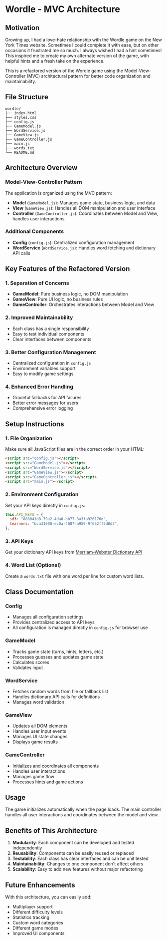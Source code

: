 # Wordle - MVC Architecture

## Motivation

Growing up, I had a love-hate relationship with the Wordle game on the New York Times website. Sometimes I could complete it with ease, but on other occasions it frustrated me so much. I always wished I had a hint sometimes! This inspired me to create my own alternate version of the game, with helpful hints and a fresh take on the experience.

This is a refactored version of the Wordle game using the Model-View-Controller (MVC) architectural pattern for better code organization and maintainability.

## File Structure

```
wordle/
├── index.html
├── styles.css
├── config.js
├── GameModel.js
├── WordService.js
├── GameView.js
├── GameController.js
├── main.js
├── words.txt
└── README.md
```

## Architecture Overview

### Model-View-Controller Pattern

The application is organized using the MVC pattern:

- **Model** (`GameModel.js`): Manages game state, business logic, and data
- **View** (`GameView.js`): Handles all DOM manipulation and user interface
- **Controller** (`GameController.js`): Coordinates between Model and View, handles user interactions

### Additional Components

- **Config** (`config.js`): Centralized configuration management
- **WordService** (`WordService.js`): Handles word fetching and dictionary API calls

## Key Features of the Refactored Version

### 1. Separation of Concerns

- **GameModel**: Pure business logic, no DOM manipulation
- **GameView**: Pure UI logic, no business rules
- **GameController**: Orchestrates interactions between Model and View

### 2. Improved Maintainability

- Each class has a single responsibility
- Easy to test individual components
- Clear interfaces between components

### 3. Better Configuration Management

- Centralized configuration in `config.js`
- Environment variables support
- Easy to modify game settings

### 4. Enhanced Error Handling

- Graceful fallbacks for API failures
- Better error messages for users
- Comprehensive error logging

## Setup Instructions

### 1. File Organization

Make sure all JavaScript files are in the correct order in your HTML:

```html
<script src="config.js"></script>
<script src="GameModel.js"></script>
<script src="WordService.js"></script>
<script src="GameView.js"></script>
<script src="GameController.js"></script>
<script src="main.js"></script>
```

### 2. Environment Configuration

Set your API keys directly in `config.js`:

```js
this.API_KEYS = {
  sd3: "888041d8-79a2-4da0-bb77-3a3fa926176d",
  learners: "bca31600-ec0a-4087-a959-9f652ff2d8d7",
};
```

### 3. API Keys

Get your dictionary API keys from [Merriam-Webster Dictionary API](https://dictionaryapi.com/)

### 4. Word List (Optional)

Create a `words.txt` file with one word per line for custom word lists.

## Class Documentation

### Config

- Manages all configuration settings
- Provides centralized access to API keys
- All configuration is managed directly in `config.js` for browser use

### GameModel

- Tracks game state (turns, hints, letters, etc.)
- Processes guesses and updates game state
- Calculates scores
- Validates input

### WordService

- Fetches random words from file or fallback list
- Handles dictionary API calls for definitions
- Manages word validation

### GameView

- Updates all DOM elements
- Handles user input events
- Manages UI state changes
- Displays game results

### GameController

- Initializes and coordinates all components
- Handles user interactions
- Manages game flow
- Processes hints and game actions

## Usage

The game initializes automatically when the page loads. The main controller handles all user interactions and coordinates between the model and view.

## Benefits of This Architecture

1. **Modularity**: Each component can be developed and tested independently
2. **Reusability**: Components can be easily reused or replaced
3. **Testability**: Each class has clear interfaces and can be unit tested
4. **Maintainability**: Changes to one component don't affect others
5. **Scalability**: Easy to add new features without major refactoring

## Future Enhancements

With this architecture, you can easily add:

- Multiplayer support
- Different difficulty levels
- Statistics tracking
- Custom word categories
- Different game modes
- Improved UI components
